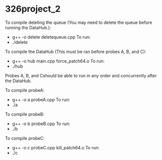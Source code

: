 # 326project_2

To compile deleting the queue (You may need to delete the queue before running the DataHub.):
- g++ -o delete deletequeue.cpp 
To run:
- ./delete

To compile the DataHub (This must be ran before probes A, B, and C):
- g++ -o hub main.cpp force_patch64.o
To run:
- ./hub

Probes A, B, and Cshould be able to run in any order and concurrently after the DataHub.

To compile probeA:
- g++ -o a probeA.cpp
To run:
- ./a

To compile probeB:
- g++ -o b probeB.cpp
To run:
- ./b

To compile probeC:
- g++ -o c probeC.cpp kill_patch64.o
To run:
- ./c
